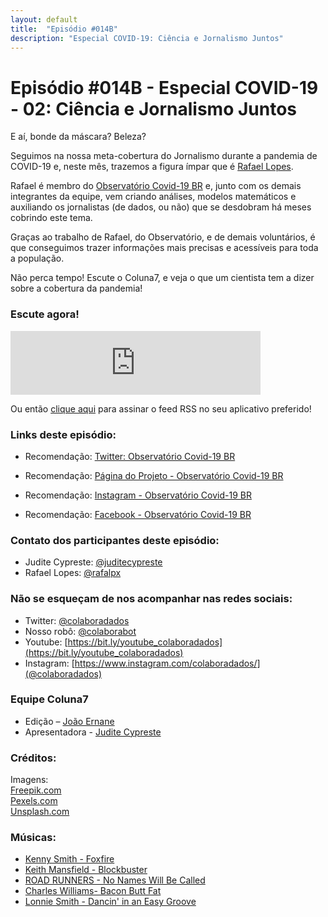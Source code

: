 ```yaml
---
layout: default
title:  "Episódio #014B"
description: "Especial COVID-19: Ciência e Jornalismo Juntos"
---
```


# Episódio #014B - Especial COVID-19 - 02: Ciência e Jornalismo Juntos

E aí, bonde da máscara? Beleza?

Seguimos na nossa meta-cobertura do Jornalismo durante a pandemia de COVID-19 e, neste mês, trazemos a figura ímpar que é [Rafael Lopes](https://twitter.com/rafalpx).

Rafael é membro do [Observatório Covid-19 BR](https://twitter.com/obscovid19br) e, junto com os demais integrantes da equipe, vem criando análises, modelos matemáticos e auxiliando os jornalistas (de dados, ou não) que se desdobram há meses cobrindo este tema.

Graças ao trabalho de Rafael, do Observatório, e de demais voluntários, é que conseguimos trazer informações mais precisas e acessíveis para toda a população.

Não perca tempo!
Escute o Coluna7, e veja o que um cientista tem a dizer sobre a cobertura da pandemia!

### Escute agora!

<iframe src="https://anchor.fm/coluna7/embed/episodes/Episdio-014B---Especial-COVID-19---02-Cincia-e-Jornalismo-Juntos-egd9au" height="102px" width="400px" frameborder="0" scrolling="no"></iframe>

Ou então [clique aqui](https://anchor.fm/s/951cc10/podcast/rss) para assinar o feed RSS no seu aplicativo preferido!

### Links deste episódio:

- Recomendação: [Twitter: Observatório Covid-19 BR](https://twitter.com/obscovid19br)

- Recomendação: [Página do Projeto - Observatório Covid-19 BR](https://covid19br.github.io/)

- Recomendação: [Instagram - Observatório Covid-19 BR](https://www.instagram.com/obscovid19br/)

- Recomendação: [Facebook - Observatório Covid-19 BR](https://www.facebook.com/obscovid19br)

### Contato dos participantes deste episódio:

- Judite Cypreste: [@juditecypreste](https://www.twitter.com/juditecypreste)
- Rafael Lopes: [@rafalpx](https://twitter.com/rafalpx)

### Não se esqueçam de nos acompanhar nas redes sociais:

- Twitter: [@colaboradados](https://twitter.com/colaboradados)
- Nosso robô: [@colaborabot](https://twitter.com/colabora_bot)
- Youtube: [https://bit.ly/youtube_colaboradados](https://bit.ly/youtube_colaboradados)
- Instagram: [https://www.instagram.com/colaboradados/](@colaboradados)

### Equipe Coluna7

- Edição – [João Ernane](https://twitter.com/o_jovemadulto)
- Apresentadora - [Judite Cypreste](https://twitter.com/juditecypreste)

### Créditos:

Imagens:  
[Freepik.com](https://www.freepik.com/)  
[Pexels.com](https://www.pexels.com)  
[Unsplash.com](https://unsplash.com)

### Músicas:

- [Kenny Smith - Foxfire](https://www.youtube.com/watch?v=kHcfrRXHA1o)
- [Keith Mansfield - Blockbuster](https://www.youtube.com/watch?v=uR7z_jwwTDU)
- [ROAD RUNNERS - No Names Will Be Called](https://www.youtube.com/watch?v=yZ0pY0cR5Xc)
- [Charles Williams- Bacon Butt Fat](https://www.youtube.com/watch?v=0ea1fgup43c)
- [Lonnie Smith - Dancin' in an Easy Groove](https://www.youtube.com/watch?v=I604bZfXbnU)
